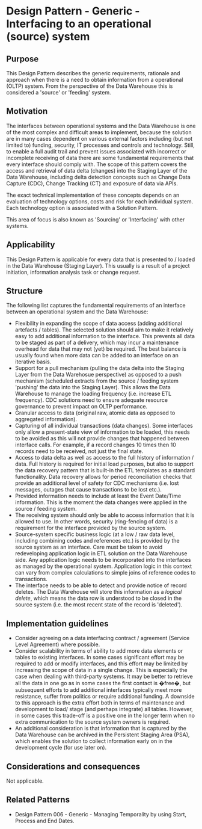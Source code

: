 # Design Pattern - Generic - Interfacing to an operational (source) system

## Purpose
This Design Pattern describes the generic requirements, rationale and approach when there is a need to obtain information from a operational (OLTP) system. From the perspective of the Data Warehouse this is considered a 'source' or 'feeding' system.

## Motivation
The interfaces between operational systems and the Data Warehouse is one of the most complex and difficult areas to implement, because the solution are in many cases dependent on various external factors including (but not limited to) funding, security, IT processes and controls and technology. Still, to enable a full audit trail and prevent issues associated with incorrect or incomplete receiving of data there are some fundamental requirements that every interface should comply with. 
The scope of this pattern covers the access and retrieval of data delta (changes) into the Staging Layer of the Data Warehouse, including delta detection concepts such as Change Data Capture (CDC), Change Tracking (CT) and exposure of data via APIs.

The exact technical implementation of these concepts depends on an evaluation of technology options, costs and risk for each individual system. Each technology option is associated with a Solution Pattern.

This area of focus is also known as 'Sourcing' or 'Interfacing' with other systems.

## Applicability
This Design Pattern is applicable for every data that is presented to / loaded in the Data Warehouse (Staging Layer). This usually is a result of a project initiation, information analysis task or change request.

## Structure
The following list captures the fundamental requirements of an interface between an operational system and the Data Warehouse:
* Flexibility in expanding the scope of data access (adding additional artefacts / tables). The selected solution should aim to make it relatively easy to add additional information to the interface. This prevents all data to be staged as part of a delivery, which may incur a maintenance overhead for data that may not (yet) be required. The best balance is usually found when more data can be added to an interface on an iterative basis.
* Support for a pull mechanism (pulling the data delta into the Staging Layer from the Data Warehosue perspective) as opposed to a push mechanism (scheduled extracts from the source / feeding system 'pushing' the data into the Staging Layer). This allows the Data Warehouse to manage the loading frequency (i.e. increase ETL frequency). CDC solutions need to ensure adequate resource governance to prevent impact on OLTP performance.
* Granular access to data (original raw, atomic data as opposed to aggregated information).
* Capturing of all individual transactions (data changes). Some interfaces only allow a present-state view of information to be loaded, this needs to be avoided as this will not provide changes that happened between interface calls. For example, if a record changes 10 times then 10 records need to be received, not just the final state.
* Access to data delta as well as access to the full history of information / data. Full history is required for initial load purposes, but also to support the data recovery pattern that is built-in the ETL templates as a standard functionality. Data recovery allows for period reconciliation checks that provide an additional level of safety for CDC mechanisms (i.e. lost messages, outages that cause transactions to be lost etc.).
* Provided information needs to include at least the Event Date/Time information. This is the moment the data changes were applied in the source / feeding system.
* The receiving system should only be able to access information that it is allowed to use. In other words, security (ring-fencing of data) is a requirement for the interface provided by the source system.
* Source-system specific business logic (at a low / raw data level, including combining codes and references etc.) is provided by the source system as an interface. Care must be taken to avoid redeveloping application logic in ETL solution on the Data Warehouse side. Any application logic needs to be incorporated into the interfaces as managed by the operational system. Application logic in this context can vary from complex calculations to simple joins of reference codes to transactions.
* The interface needs to be able to detect and provide notice of record deletes. The Data Warehouse will store this information as a *logical delete*, which means the data row is understood to be closed in the source system (i.e. the most recent state of the record is 'deleted').

## Implementation guidelines
* Consider agreeing on a data interfacing contract / agreement (Service Level Agreement) where possible.
* Consider scalability in terms of ability to add more data elements or tables to existing interfaces. In some cases significant effort may be required to add or modify interfaces, and this effort may be limited by increasing the scope of data in a single change. This is especially the case when dealing with third-party systems. It may be better to retrieve all the data in one go as in some cases the first contact is �free�, but subsequent efforts to add additional interfaces typically meet more resistance, suffer from politics or require additional funding. A downside to this approach is the extra effort both in terms of maintenance and development to load/ stage (and perhaps integrate) all tables. However, in some cases this trade-off is a positive one in the longer term when no extra communication to the source system owners is required.
* An additional consideration is that information that is captured by the Data Warehouse can be archived in the Persistent Staging Area (PSA), which enables the solution to collect information early on in the development cycle (for use later on).

## Considerations and consequences
Not applicable.

## Related Patterns
* Design Pattern 006 - Generic - Managing Temporality by using Start, Process and End Dates.
